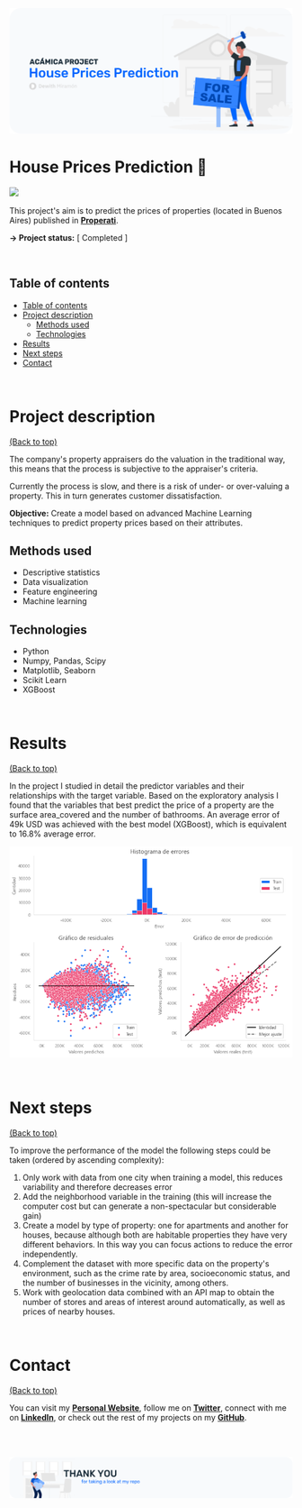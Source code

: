 <!-- Add banner here -->
![Banner](/images/header.png)

# House Prices Prediction 🏡

<!-- Add buttons here 
[![Binder](https://mybinder.org/badge_logo.svg)](https://mybinder.org/v2/gh/dewith/house-prices.git/HEAD?filepath=P2_properati.ipynb)
![GitHub last commit](https://img.shields.io/github/last-commit/dewith/house-prices)
![GitHub](https://img.shields.io/github/license/dewith/house-prices)
-->


[<img src="https://deepnote.com/buttons/launch-in-deepnote-small.svg">](
https://deepnote.com/launch?template=deepnote&url=https%3A%2F%2Fgithub.com%2Fdewith%2Fhouse-prices%2Fblob%2Fmain%2FP2_properati.ipynb)

This project's aim is to predict the prices of properties (located in Buenos Aires) published in [**Properati**](https://properati.com/).

**-> Project status:** [ Completed ]

<br>

## Table of contents
- [Table of contents](#table-of-contents)
- [Project description](#project-description)
    - [Methods used](#methods-used)
    - [Technologies](#technologies)
- [Results](#results)
- [Next steps](#next-steps)
- [Contact](#contact)

<br>

# Project description
[(Back to top)](#table-of-contents)

The company's property appraisers do the valuation in the traditional way, this means that the process is subjective to the appraiser's criteria.
 
Currently the process is slow, and there is a risk of under- or over-valuing a property. This in turn generates customer dissatisfaction. 

**Objective:** Create a model based on advanced Machine Learning techniques to predict property prices based on their attributes.

## Methods used
* Descriptive statistics
* Data visualization
* Feature engineering 
* Machine learning

## Technologies 
* Python
* Numpy, Pandas, Scipy 
* Matplotlib, Seaborn 
* Scikit Learn
* XGBoost

<br>

# Results
[(Back to top)](#table-of-contents)

In the project I studied in detail the predictor variables and their relationships with the target variable. Based on the exploratory analysis I found that the variables that best predict the price of a property are the surface area_covered and the number of bathrooms. An average error of 49k USD was achieved with the best model (XGBoost), which is equivalent to 16.8% average error.

![Results](/images/xgb_evaluation.png)

<br>

# Next steps
[(Back to top)](#table-of-contents)

To improve the performance of the model the following steps could be taken (ordered by ascending complexity): 
1. Only work with data from one city when training a model, this reduces variability and therefore decreases error 
2. Add the neighborhood variable in the training (this will increase the computer cost but can generate a non-spectacular but considerable gain) 
3. Create a model by type of property: one for apartments and another for houses, because although both are habitable properties they have very different behaviors. In this way you can focus actions to reduce the error independently. 
4. Complement the dataset with more specific data on the property's environment, such as the crime rate by area, socioeconomic status, and the number of businesses in the vicinity, among others. 
5. Work with geolocation data combined with an API map to obtain the number of stores and areas of interest around automatically, as well as prices of nearby houses.

<br>


# Contact
[(Back to top)](#table-of-contents)

You can visit my [**Personal Website**](https://dewith.co/), follow me on [**Twitter**](https://twitter.com/DewithMiramon/), connect with me on [**LinkedIn**](https://linkedin.com/in/dewithm/), or check out the rest of my projects on my [**GitHub**](https://github.com/dewith/).

<br>
<br>

![Footer](/images/footer.png)
